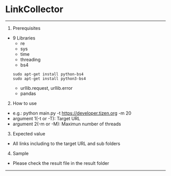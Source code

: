 # LinkCollector
---------------------------------------------------
1. Prerequisites
* 9 Libraries
  * re
  * sys
  * time
  * threading
  * bs4
  ```
  sudo apt-get install python-bs4
  sudo apt-get install python3-bs4
  ```
  * urllib.request, urllib.error
  * pandas
2. How to use
* e.g.: python main.py -t https://developer.tizen.org -m 20
* argument 1(-t or -T): Target URL
* argument 2(-m or -M): Maximun number of threads
3. Expected value
* All links including to the target URL and sub folders
4. Sample
* Please check the result file in the result folder
---------------------------------------------------
